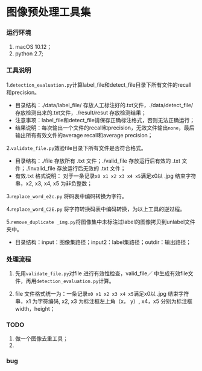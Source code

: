 # 图像预处理工具集

### 运行环境
1. macOS 10.12；
2. python 2.7;

###  工具说明
1.`detection_evaluation.py`计算label_file和detect_file目录下所有文件的recall和precision。

- 目录结构：./data/label_file/ 存放人工标注好的.txt文件，./data/detect_file/ 存放检测出来的.txt文件，./result/resut 存放检测结果；
-  注意事项：label_file和detect_file请保存正确标注格式，否则无法正确运行；
-  结果说明：每次输出一个文件的recall和precision，无效文件输出`none`，最后输出所有有效文件的average recall和average precision；

2.`validate_file.py`效验file目录下所有文件是否符合格式。

- 目录结构：./file 存放所有 .txt 文件；./valid_file 存放运行后有效的 .txt 文件；./invalid_file 存放运行后无效的 .txt 文件；
- 有效.txt 格式说明： 对于一条记录`x0 x1 x2 x3 x4 x5`满足x0以 .jpg 结束字符串，x2, x3, x4, x5 为非负整数； 

3.`replace_word_e2c.py` 将码表中编码转换为字符。

4.`replace_word_C2E.py` 将字符转换码表中编码转换，为以上工具的逆过程。

5.`remove_duplicate _img.py`将图像集中未标注过label的图像拷贝到unlabel文件夹中。
 
- 目录结构：input：图像集路径；input2：label集路径；outdir：输出路径；


### 处理流程
1. 先用`validate_file.py`对file 进行有效性检查，valid_file／ 中生成有效file文件，再用`detection_evaluation.py`计算。

2. file 文件格式统一为：一条记录`x0 x1 x2 x3 x4 x5`满足x0以 .jpg 结束字符串，x1 为字符编码, x2, x3 为标注框左上角（x， y）, x4，x5 分别为标注框width，height； 

### TODO
1. 做一个图像去重工具；
2. 

### bug